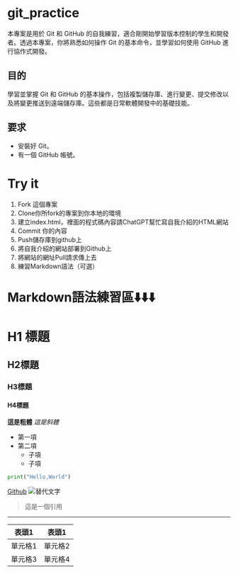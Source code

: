 # git_practice
本專案是用於 Git 和 GitHub 的自我練習，適合剛開始學習版本控制的學生和開發者。透過本專案，你將熟悉如何操作 Git 的基本命令，並學習如何使用 GitHub 進行協作式開發。

## 目的
學習並掌握 Git 和 GitHub 的基本操作，包括複製儲存庫、進行變更、提交修改以及將變更推送到遠端儲存庫。這些都是日常軟體開發中的基礎技能。

## 要求
- 安裝好 Git。
- 有一個 GitHub 帳號。

# Try it
1. Fork 這個專案
2. Clone你所fork的專案到你本地的環境
3. 建立index.html，裡面的程式碼內容請ChatGPT幫忙寫自我介紹的HTML網站
4. Commit 你的內容
5. Push儲存庫到github上
6. 將自我介紹的網站部署到Github上
7. 將網站的網址Pull請求傳上去
8. 練習Markdown語法（可選）

# Markdown語法練習區⬇️⬇️⬇️

# H1 標題
## H2標題
### H3標題
#### H4標題

**這是粗體**
*這是斜體*

- 第一項
- 第二項
  - 子項
  - 子項

```python
print("Hello,World")
```



[Github](https://emma95102.github.io/git_practice/index.html.html)
![替代文字](https://picsum.photos/seed/picsum/200/300)

>這是一個引用

---

| 表頭1 | 表頭1|
| ----- | ----- |
| 單元格1 | 單元格2 |
| 單元格3 | 單元格4 |

